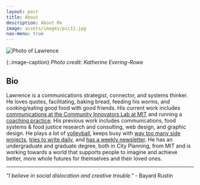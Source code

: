 ```yaml
---
layout: post
title: About
description: About Me
image: assets/images/pic11.jpg
nav-menu: true
---
```


![Photo of Lawrence](https://i.imgur.com/QPuQ6LM.png)

{:.image-caption}
*Photo credit: Katherine Evering-Rowe*

## Bio 
Lawrence is a communications strategist, connector, and systems thinker. He loves quotes, facilitating, baking bread, feeding his worms, and cooking/eating good food with good friends. His current work includes [communications at the Community Innovators Lab at MIT](https://colab.mit.edu/people/staff) and running a [coaching practice](https://lqb2.github.io/productivity/coaching.html). His previous work includes communications, food systems & food justice research and consulting, web design, and graphic design. He plays a lot of [volleyball](http://www.cbvolleyball.net/pages/aboutus), keeps busy with [way too many side projects](https://lqb2.github.io/now/), [tries to write daily](https://lqb2.github.io/blog/), and [has a weekly newsletter](https://tinyletter.com/lqb2). He has an undergraduate and graduate degree, both in City Planning, from MIT and is working towards a world that supports  people to imagine and achieve better, more whole futures for themselves and their loved ones.

---

_"I believe in social dislocation and creative trouble."_ - Bayard Rustin

